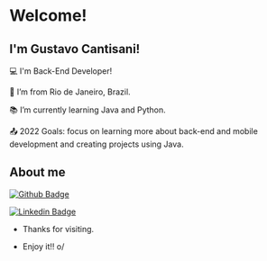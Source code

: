 # Welcome!

 

## I'm Gustavo Cantisani!

 

:computer: I'm Back-End Developer!

:house_with_garden: I’m from Rio de Janeiro, Brazil.

:books: I’m currently learning Java and Python.

:outbox_tray: 2022 Goals: focus on learning more about back-end and mobile development and creating projects using Java.

 

## About me

[![Github Badge](https://img.shields.io/badge/-Github-000?style=flat-square&logo=Github&logoColor=white&link=https://github.com/gustavocantisani/)](https://github.com/gustavocantisani/)

[![Linkedin Badge](https://img.shields.io/badge/-LinkedIn-blue?style=flat-square&logo=Linkedin&logoColor=white&link=https://www.linkedin.com/in/luisgustavocantisani/)](https://www.linkedin.com/in/luisgustavocantisani/)



- Thanks for visiting.

- Enjoy it!! o/

